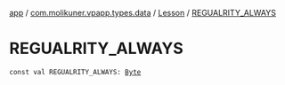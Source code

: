 [app](../../index.md) / [com.molikuner.vpapp.types.data](../index.md) / [Lesson](index.md) / [REGUALRITY_ALWAYS](./-r-e-g-u-a-l-r-i-t-y_-a-l-w-a-y-s.md)

# REGUALRITY_ALWAYS

`const val REGUALRITY_ALWAYS: `[`Byte`](https://kotlinlang.org/api/latest/jvm/stdlib/kotlin/-byte/index.html)